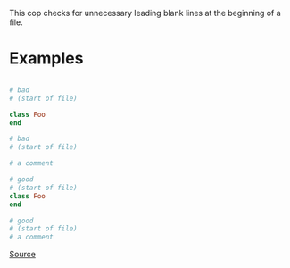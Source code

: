 
This cop checks for unnecessary leading blank lines at the beginning
of a file.

# Examples

```ruby

# bad
# (start of file)

class Foo
end

# bad
# (start of file)

# a comment

# good
# (start of file)
class Foo
end

# good
# (start of file)
# a comment
```

[Source](http://www.rubydoc.info/gems/rubocop/RuboCop/Cop/Layout/LeadingBlankLines)